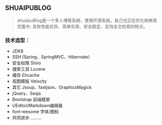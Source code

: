 ﻿## SHUAIPUBLOG

> shuaipuBlog是一个多人博客系统，使用开源系统。自己也正在优化和修改完善中; 具有性能优异、简单实用、安全稳定、支持全文检索的特点。

### 技术选型：

* JDK8
* SSH (Spring、SpringMVC、Hibernate）
* 安全权限 Shiro
* 搜索工具 Lucene
* 缓存 Ehcache
* 视图模板 Velocity
* 其它 Jsoup、fastjson、GraphicsMagick
* jQuery、Seajs
* Bootstrap 前端框架
* UEditor/Markdown编辑器
* font-wesome 字体/图标
* 共同进步..........



